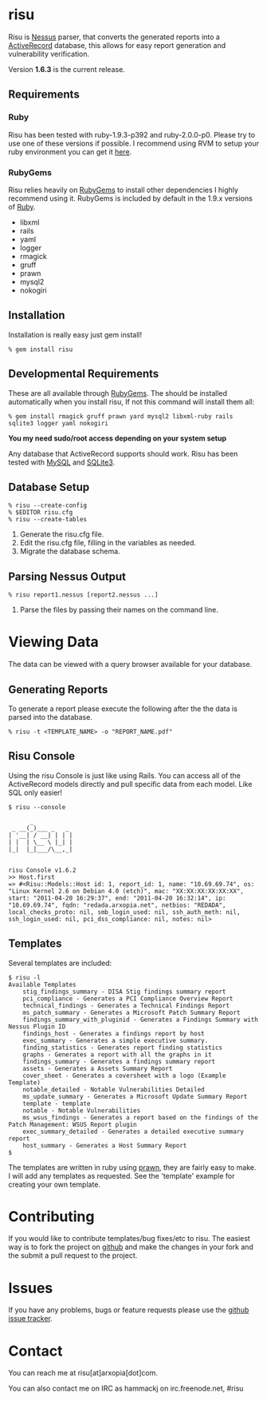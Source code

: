 # risu

Risu is [Nessus](http://www.nessus.org) parser, that converts the generated reports into a [ActiveRecord](http://api.rubyonrails.org/classes/ActiveRecord/Base.html) database, this allows for easy report generation and vulnerability verification.

Version **1.6.3** is the current release.

## Requirements

### Ruby
Risu has been tested with ruby-1.9.3-p392 and ruby-2.0.0-p0. Please try to use one of these versions if possible. I recommend using RVM to setup your ruby environment you can get it [here](https://rvm.beginrescueend.com/).

### RubyGems
Risu relies heavily on [RubyGems](http://rubygems.org/) to install other dependencies I highly recommend using it. RubyGems is included by default in the 1.9.x versions of [Ruby](http://ruby-lang.org/).

- libxml
- rails
- yaml
- logger
- rmagick
- gruff
- prawn
- mysql2
- nokogiri

## Installation
Installation is really easy just gem install!

    % gem install risu

## Developmental Requirements

These are all available through [RubyGems](http://rubygems.org/). The should be installed automatically when you install risu, If not this command will install them all:

	% gem install rmagick gruff prawn yard mysql2 libxml-ruby rails sqlite3 logger yaml nokogiri

**You my need sudo/root access depending on your system setup**

Any database that ActiveRecord supports should work. Risu has been tested with [MySQL](http://www.mysql.com/) and [SQLite3](http://sqlite.org/).

## Database Setup

	% risu --create-config
	% $EDITOR risu.cfg
	% risu --create-tables

1. Generate the risu.cfg file.
2. Edit the risu.cfg file, filling in the variables as needed.
3. Migrate the database schema.

## Parsing Nessus Output

	% risu report1.nessus [report2.nessus ...]

1. Parse the files by passing their names on the command line.


# Viewing Data
The data can be viewed with a query browser available for your database.

## Generating Reports
To generate a report please execute the following after the the data is parsed into the database.

	% risu -t <TEMPLATE_NAME> -o "REPORT_NAME.pdf"

## Risu Console

Using the risu Console is just like using Rails. You can access all of the ActiveRecord models directly and pull specific data from each model. Like SQL only easier!

	$ risu --console

	      _
	 _ __(_)___ _   _
	| '__| / __| | | |
	| |  | \__ \ |_| |
	|_|  |_|___/\__,_|


	risu Console v1.6.2
	>> Host.first
	=> #<Risu::Models::Host id: 1, report_id: 1, name: "10.69.69.74", os: "Linux Kernel 2.6 on Debian 4.0 (etch)", mac: "XX:XX:XX:XX:XX:XX", start: "2011-04-20 16:29:37", end: "2011-04-20 16:32:14", ip: "10.69.69.74", fqdn: "redada.arxopia.net", netbios: "REDADA", local_checks_proto: nil, smb_login_used: nil, ssh_auth_meth: nil, ssh_login_used: nil, pci_dss_compliance: nil, notes: nil>

## Templates
Several templates are included:

	$ risu -l
    Available Templates
        stig_findings_summary - DISA Stig findings summary report
        pci_compliance - Generates a PCI Compliance Overview Report
        technical_findings - Generates a Technical Findings Report
        ms_patch_summary - Generates a Microsoft Patch Summary Report
        findings_summary_with_pluginid - Generates a Findings Summary with Nessus Plugin ID
        findings_host - Generates a findings report by host
        exec_summary - Generates a simple executive summary.
        finding_statistics - Generates report finding statistics
        graphs - Generates a report with all the graphs in it
        findings_summary - Generates a findings summary report
        assets - Generates a Assets Summary Report
        cover_sheet - Generates a coversheet with a logo (Example Template)
        notable_detailed - Notable Vulnerabilities Detailed
        ms_update_summary - Generates a Microsoft Update Summary Report
        template - template
        notable - Notable Vulnerabilities
        ms_wsus_findings - Generates a report based on the findings of the Patch Management: WSUS Report plugin
        exec_summary_detailed - Generates a detailed executive summary report
        host_summary - Generates a Host Summary Report
	$

The templates are written in ruby using [prawn](http://prawn.majesticseacreature.com/), they are fairly easy to make. I will add any templates as requested. See the 'template' example for creating your own template.

# Contributing
If you would like to contribute templates/bug fixes/etc to risu. The easiest way is to fork the project on [github](http://github.com/arxopia/risu) and make the changes in your fork and the submit a pull request to the project.

# Issues
If you have any problems, bugs or feature requests please use the [github issue tracker](http://github.com/arxopia/risu/issues).

# Contact
You can reach me at risu[at]arxopia[dot]com.

You can also contact me on IRC as hammackj on irc.freenode.net, #risu
